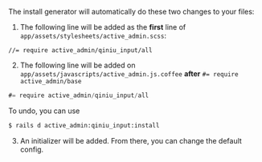 The install generator will automatically do these two changes to your files:

1. The following line will be added as the **first** line of `app/assets/stylesheets/active_admin.scss`:

```stylesheet
//= require active_admin/qiniu_input/all
```

2. The following line will be added on `app/assets/javascripts/active_admin.js.coffee` **after** `#= require active_admin/base`

```javascript
#= require active_admin/qiniu_input/all
```

To undo, you can use

```bash
$ rails d active_admin:qiniu_input:install
```

3. An initializer will be added. From there, you can change the default config.
